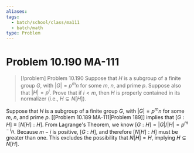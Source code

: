 ```yaml
---
aliases: 
tags:
  - batch/school/class/ma111
  - batch/math
type: Problem
---
```

# Problem 10.190 MA-111

> [!problem] Problem 10.190
> Suppose that $H$ is a subgroup of a finite group $G$, with $\left| G \right|=p^{m}n$ for some $m$, $n$, and prime $p$. Suppose also that $\left| H \right|=p^{i}$. Prove that if $i<m$, then $H$ is properly contained in its normalizer (i.e., $H \subsetneq N[H]$).

Suppose that $H$ is a subgroup of a finite group $G$, with $\left| G \right|=p^{m}n$ for some $m$, $n$, and prime $p$. [[Problem 10.189 MA-111|Problem 189]] implies that $[G:H]\equiv[N[H]:H]$. From Lagrange's Theorem, we know $[G:H]=\left| G \right|/\left| H \right|=p^{m-i}n$. Because $m-i$ is positive, $[G:H]$, and therefore $[N[H]:H]$ must be greater than one. This excludes the possibility that $N[H]=H$, implying $H \subsetneq N[H]$.
